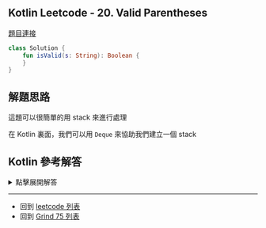 ## Kotlin Leetcode - 20. Valid Parentheses

[題目連接](https://leetcode.com/problems/valid-parentheses/)


```kotlin
class Solution {
    fun isValid(s: String): Boolean {
    }
}
```

## 解題思路

這題可以很簡單的用 stack 來進行處理

在 Kotlin 裏面，我們可以用 `Deque` 來協助我們建立一個 stack

## Kotlin 參考解答

<details>
  <summary markdown='span'>點擊展開解答</summary>

```kotlin
class Solution {
    fun isValid(s: String): Boolean {
        var deque = ArrayDeque<Char>()

        for (i in 0..s.length-1) {
            var character = s.get(i)
            println(character)
            if (character == '(' || character == '[' || character == '{')  
            {
                deque.push(character)
                continue; 
            }
            if (deque.isEmpty()) {
                return false; 
            }
            when (character) {
                ')' -> if (deque.getFirst() == '(') {deque.pop()} else { return false }
                ']' -> if (deque.getFirst() == '[') {deque.pop()} else { return false }
                '}' -> if (deque.getFirst() == '{') {deque.pop()} else { return false }
                else -> return false
            }
        }
        if(!deque.isEmpty()){
            return false
        }
        return true
    }
}
```

</details>

------

- 回到 [leetcode 列表](index.md)
- 回到 [Grind 75 列表](grind75.md)
